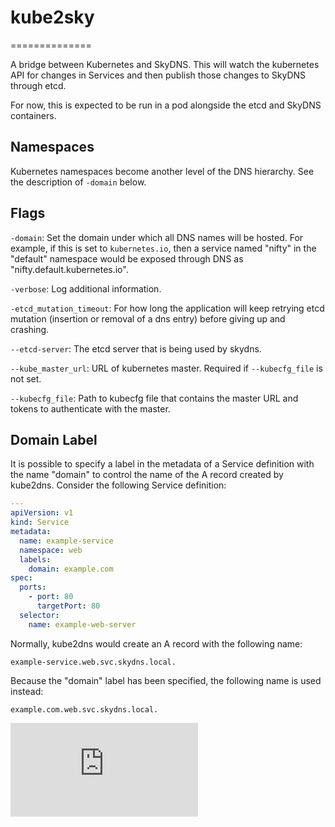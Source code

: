 # kube2sky
==============

A bridge between Kubernetes and SkyDNS.  This will watch the kubernetes API for
changes in Services and then publish those changes to SkyDNS through etcd.

For now, this is expected to be run in a pod alongside the etcd and SkyDNS
containers.

## Namespaces

Kubernetes namespaces become another level of the DNS hierarchy.  See the
description of `-domain` below.

## Flags

`-domain`: Set the domain under which all DNS names will be hosted.  For
example, if this is set to `kubernetes.io`, then a service named "nifty" in the
"default" namespace would be exposed through DNS as
"nifty.default.kubernetes.io".

`-verbose`: Log additional information.

`-etcd_mutation_timeout`: For how long the application will keep retrying etcd 
mutation (insertion or removal of a dns entry) before giving up and crashing.

`--etcd-server`: The etcd server that is being used by skydns.

`--kube_master_url`: URL of kubernetes master. Required if `--kubecfg_file` is not set.

`--kubecfg_file`: Path to kubecfg file that contains the master URL and tokens to authenticate with the master.

## Domain Label

It is possible to specify a label in the metadata of a Service definition with
the name "domain" to control the name of the A record created by kube2dns. Consider
the following Service definition:

```yaml
---
apiVersion: v1
kind: Service
metadata:
  name: example-service
  namespace: web
  labels:
    domain: example.com
spec:
  ports:
    - port: 80
      targetPort: 80
  selector:
    name: example-web-server
```

Normally, kube2dns would create an A record with the following name:

```
example-service.web.svc.skydns.local.
```

Because the "domain" label has been specified, the following name is used instead:

```
example.com.web.svc.skydns.local.
```

[![Analytics](https://kubernetes-site.appspot.com/UA-36037335-10/GitHub/cluster/addons/dns/kube2sky/README.md?pixel)]()
